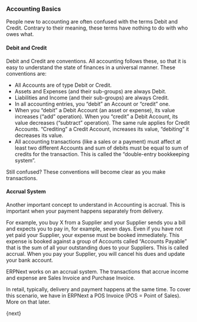 ### Accounting Basics

People new to accounting are often confused with the terms Debit and Credit.
Contrary to their meaning, these terms have nothing to do with who owes what.

#### Debit and Credit

Debit and Credit are conventions. All accounting follows these, so that it is
easy to understand the state of finances in a universal manner. These
conventions are:

  * All Accounts are of type Debit or Credit.
  * Assets and Expenses (and their sub-groups) are always Debit.
  * Liabilities and Income (and their sub-groups) are always Credit.
  * In all accounting entries, you “debit” an Account or “credit” one.
  * When you “debit” a Debit Account (an asset or expense), its value increases (“add” operation). When you “credit” a Debit Account, its value decreases (“subtract” operation). The same rule applies for Credit Accounts. “Crediting” a Credit Account, increases its value, “debiting” it decreases its value.
  * All accounting transactions (like a sales or a payment) must affect at least two different Accounts and sum of debits must be equal to sum of credits for the transaction. This is called the “double-entry bookkeeping system”.

Still confused? These conventions will become clear as you make
transactions.

#### Accrual System

Another important concept to understand in Accounting is accrual. This is
important when your payment happens separately from delivery.

For example, you buy X from a Supplier and your Supplier sends you a bill and
expects you to pay in, for example, seven days. Even if you have not yet paid
your Supplier, your expense must be booked immediately. This expense is booked
against a group of Accounts called “Accounts Payable” that is the sum of all
your outstanding dues to your Suppliers. This is called accrual. When you pay
your Supplier, you will cancel his dues and update your bank account.

ERPNext works on an accrual system. The transactions that accrue income and
expense are Sales Invoice and Purchase Invoice.

In retail, typically, delivery and payment happens at the same time. To cover
this scenario, we have in ERPNext a POS Invoice (POS = Point of Sales). More
on that later.

{next}
